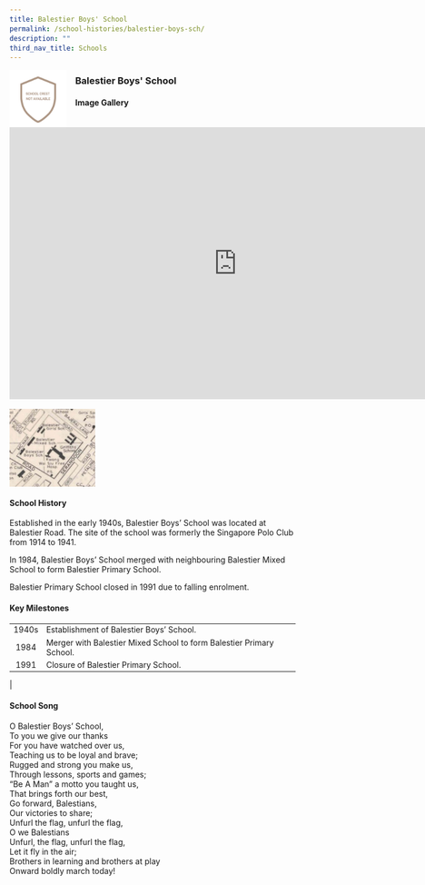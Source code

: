 ```yaml
---
title: Balestier Boys' School
permalink: /school-histories/balestier-boys-sch/
description: ""
third_nav_title: Schools
---
```

<img align="left" style="width:20%;margin-right:15px;" src="/images/balestierboy1.jpg">

### **Balestier Boys' School**

#### **Image Gallery**
<iframe allowfullscreen="true" height="479" width="800" frameborder="0" src="https://docs.google.com/presentation/d/e/2PACX-1vTcDdgbcurH-IMehfR5f-M_KP2e7Vuo4y0RVqzIztSGOoNBm1PCfHDRu2Ao5u43IZNjQUDtkdppD-dk/embed?start=false&amp;loop=true&amp;delayms=5000"></iframe>
<p><a href="https://staging.d1yxymztqoj7qn.amplifyapp.com/images/balestierboy2.jpg">  
<img align="left" style="width:30%;margin-right:15px;" src="/images/balestierboy2.jpg">
</a></p>

<br clear="left">

#### **School History**
Established in the early 1940s, Balestier Boys’ School was located at Balestier Road. The site of the school was formerly the Singapore Polo Club from 1914 to 1941.  
  
In 1984, Balestier Boys’ School merged with neighbouring Balestier Mixed School to form Balestier Primary School.  
  
Balestier Primary School closed in 1991 due to falling enrolment.

#### **Key Milestones**

|  |  |
|:---:|---|
| 1940s | Establishment of Balestier Boys’ School. |
| 1984 | Merger with Balestier Mixed School to form Balestier Primary School. |
| 1991 | Closure of Balestier Primary School. |
|

#### **School Song**
O Balestier Boys’ School,<br>
To you we give our thanks<br>
For you have watched over us,<br>
Teaching us to be loyal and brave;<br>
Rugged and strong you make us,<br>
Through lessons, sports and games;<br>
“Be A Man” a motto you taught us,<br>
That brings forth our best,<br>
Go forward, Balestians,<br>
Our victories to share;<br>
Unfurl the flag, unfurl the flag,<br>
O we Balestians<br>
Unfurl, the flag, unfurl the flag,<br>
Let it fly in the air;<br>
Brothers in learning and brothers at play<br>
Onward boldly march today!
